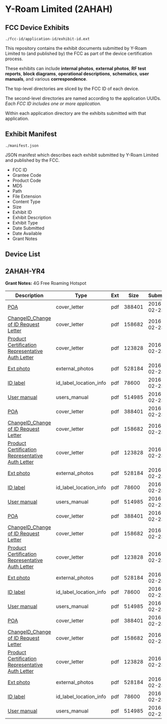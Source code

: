# Y-Roam Limited (2AHAH)
## FCC Device Exhibits

```
./fcc-id/application-id/exhibit-id.ext
```

This repository contains the exhibit documents submitted by Y-Roam Limited to (and published by) the FCC as part of the device certification process.

These exhibits can include **internal photos**, **external photos**, **RF test reports**, **block diagrams**, **operational descriptions**, **schematics**, **user manuals**, and various **correspondence**.

The top-level directories are sliced by the FCC ID of each device.

The second-level directories are named according to the application UUIDs. *Each FCC ID includes one or more application.*

Within each application directory are the exhibits submitted with that application. 

## Exhibit Manifest

```
./manifest.json
```

JSON manifest which describes each exhibit submitted by Y-Roam Limited and published by the FCC.

- FCC ID
- Grantee Code
- Product Code
- MD5
- Path
- File Extension
- Content Type
- Size
- Exhibit ID
- Exhibit Description
- Exhibit Type
- Date Submitted
- Date Available
- Grant Notes

## Device List
## 2AHAH-YR4
**Grant Notes:** 4G Free Roaming Hotspot

| Description | Type | Ext | Size | Submitted | Available |
| ----------- | ---- | --- | ---- | --------- | --------- |
| [POA](2AHAH-YR4/24a609bdb25208740bd780fe3f8f508f/2909482.pdf) | cover_letter | pdf | 388401 | 2016-02-23 | 2016-02-24 |
| [ChangeID_Change of ID Request Letter](2AHAH-YR4/24a609bdb25208740bd780fe3f8f508f/2909483.pdf) | cover_letter | pdf | 158682 | 2016-02-23 | 2016-02-24 |
| [Product Certification Representative Auth Letter](2AHAH-YR4/24a609bdb25208740bd780fe3f8f508f/2909484.pdf) | cover_letter | pdf | 123828 | 2016-02-23 | 2016-02-24 |
| [Ext photo](2AHAH-YR4/24a609bdb25208740bd780fe3f8f508f/2909491.pdf) | external_photos | pdf | 528184 | 2016-02-23 | 2016-02-24 |
| [ID label](2AHAH-YR4/24a609bdb25208740bd780fe3f8f508f/2909486.pdf) | id_label_location_info | pdf | 78600 | 2016-02-23 | 2016-02-24 |
| [User manual](2AHAH-YR4/24a609bdb25208740bd780fe3f8f508f/2909487.pdf) | users_manual | pdf | 514985 | 2016-02-23 | 2016-02-24 |
| [POA](2AHAH-YR4/6e6d56d79ec829970a58be20461c5d92/2909482.pdf) | cover_letter | pdf | 388401 | 2016-02-23 | 2016-02-24 |
| [ChangeID_Change of ID Request Letter](2AHAH-YR4/6e6d56d79ec829970a58be20461c5d92/2909483.pdf) | cover_letter | pdf | 158682 | 2016-02-23 | 2016-02-24 |
| [Product Certification Representative Auth Letter](2AHAH-YR4/6e6d56d79ec829970a58be20461c5d92/2909484.pdf) | cover_letter | pdf | 123828 | 2016-02-23 | 2016-02-24 |
| [Ext photo](2AHAH-YR4/6e6d56d79ec829970a58be20461c5d92/2909491.pdf) | external_photos | pdf | 528184 | 2016-02-23 | 2016-02-24 |
| [ID label](2AHAH-YR4/6e6d56d79ec829970a58be20461c5d92/2909486.pdf) | id_label_location_info | pdf | 78600 | 2016-02-23 | 2016-02-24 |
| [User manual](2AHAH-YR4/6e6d56d79ec829970a58be20461c5d92/2909487.pdf) | users_manual | pdf | 514985 | 2016-02-23 | 2016-02-24 |
| [POA](2AHAH-YR4/60b0c9bfbdd33d53899e7c4d0947ee52/2909482.pdf) | cover_letter | pdf | 388401 | 2016-02-23 | 2016-02-24 |
| [ChangeID_Change of ID Request Letter](2AHAH-YR4/60b0c9bfbdd33d53899e7c4d0947ee52/2909483.pdf) | cover_letter | pdf | 158682 | 2016-02-23 | 2016-02-24 |
| [Product Certification Representative Auth Letter](2AHAH-YR4/60b0c9bfbdd33d53899e7c4d0947ee52/2909484.pdf) | cover_letter | pdf | 123828 | 2016-02-23 | 2016-02-24 |
| [Ext photo](2AHAH-YR4/60b0c9bfbdd33d53899e7c4d0947ee52/2909491.pdf) | external_photos | pdf | 528184 | 2016-02-23 | 2016-02-24 |
| [ID label](2AHAH-YR4/60b0c9bfbdd33d53899e7c4d0947ee52/2909486.pdf) | id_label_location_info | pdf | 78600 | 2016-02-23 | 2016-02-24 |
| [User manual](2AHAH-YR4/60b0c9bfbdd33d53899e7c4d0947ee52/2909487.pdf) | users_manual | pdf | 514985 | 2016-02-23 | 2016-02-24 |
| [POA](2AHAH-YR4/d66edb07436820b5f34a07c9a3df4903/2909482.pdf) | cover_letter | pdf | 388401 | 2016-02-23 | 2016-02-24 |
| [ChangeID_Change of ID Request Letter](2AHAH-YR4/d66edb07436820b5f34a07c9a3df4903/2909483.pdf) | cover_letter | pdf | 158682 | 2016-02-23 | 2016-02-24 |
| [Product Certification Representative Auth Letter](2AHAH-YR4/d66edb07436820b5f34a07c9a3df4903/2909484.pdf) | cover_letter | pdf | 123828 | 2016-02-23 | 2016-02-24 |
| [Ext photo](2AHAH-YR4/d66edb07436820b5f34a07c9a3df4903/2909491.pdf) | external_photos | pdf | 528184 | 2016-02-23 | 2016-02-24 |
| [ID label](2AHAH-YR4/d66edb07436820b5f34a07c9a3df4903/2909486.pdf) | id_label_location_info | pdf | 78600 | 2016-02-23 | 2016-02-24 |
| [User manual](2AHAH-YR4/d66edb07436820b5f34a07c9a3df4903/2909487.pdf) | users_manual | pdf | 514985 | 2016-02-23 | 2016-02-24 |
